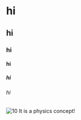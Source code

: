 # hi
## hi
### hi
#### hi
##### hi
###### hi
![10](https://github.com/fa826/skills-communicate-using-markdown/assets/126822014/d45e386a-7893-4da2-9f76-56121a232a20)
It is a physics concept!

